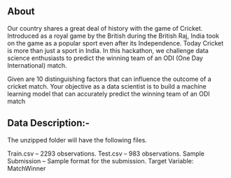 ## About
Our country shares a great deal of history with the game of Cricket. Introduced as a royal game by the British during the British Raj, India took on the game as a popular sport even after its Independence. Today Cricket is more than just a sport in India. In this hackathon, we challenge data science enthusiasts to predict the winning team of an ODI (One Day International) match.

Given are 10 distinguishing factors that can influence the outcome of a cricket match. Your objective as a data scientist is to build a machine learning model that can accurately predict the winning team of an ODI match

## Data Description:-
The unzipped folder will have the following files.

Train.csv –  2293 observations.
Test.csv –  983 observations.
Sample Submission – Sample format for the submission.
Target Variable: MatchWinner
